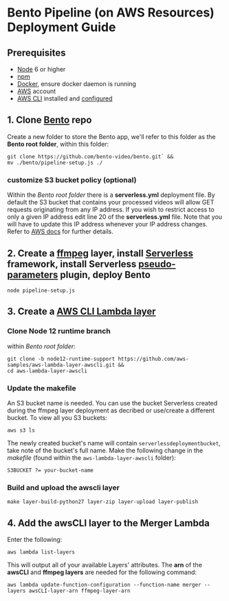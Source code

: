 # Bento Pipeline (on AWS Resources) Deployment Guide

## Prerequisites
- [Node](https://nodejs.org/en/) 6 or higher
- [npm](https://www.npmjs.com/get-npm)
- [Docker](https://www.docker.com/), ensure docker daemon is running
- [AWS](https://aws.amazon.com) account
- [AWS CLI](https://docs.aws.amazon.com/cli/latest/userguide/cli-chap-install.html) installed and [configured](https://docs.aws.amazon.com/cli/latest/userguide/cli-chap-configure.html)

## 1. Clone [Bento](https://github.com/bento-video/bento.git) repo
Create a new folder to store the Bento app, we'll refer to this folder as the **Bento root folder**, within this folder:

```console
git clone https://github.com/bento-video/bento.git` &&
mv ./bento/pipeline-setup.js ./
```

### customize S3 bucket policy (optional)

Within the *Bento root folder* there is a **serverless.yml** deployment file. By default the S3 bucket that contains your processed videos will allow GET requests originating from any IP address. If you wish to restrict access to only a given IP address edit line 20 of the **serverless.yml** file. Note that you will have to update this IP address whenever your IP address changes. Refer to [AWS docs](https://docs.aws.amazon.com/AmazonS3/latest/dev/example-bucket-policies.html#example-bucket-policies-use-case-2) for further details. 

## 2. Create a [ffmpeg](https://www.ffmpeg.org/) layer, install [Serverless](https://serverless.com/framework/docs/getting-started/) framework, install Serverless [pseudo-parameters](https://serverless.com/plugins/serverless-pseudo-parameters/) plugin, deploy Bento 

```console
node pipeline-setup.js
```

## 3. Create a [AWS CLI Lambda layer](https://github.com/aws-samples/aws-lambda-layer-awscli/tree/node12-runtime-support)
### Clone Node 12 runtime branch 
within *Bento root folder*:

```console
git clone -b node12-runtime-support https://github.com/aws-samples/aws-lambda-layer-awscli.git &&
cd aws-lambda-layer-awscli
```

### Update the makefile
An S3 bucket name is needed. You can use the bucket Serverless created during the ffmpeg layer deployment as decribed or use/create a different bucket. To view all you S3 buckets:

```console
aws s3 ls
```

The newly created bucket's name will contain `serverlessdeploymentbucket`, take note of the bucket's full name. Make the following change in the *makefile* (found within the `aws-lambda-layer-awscli` folder):

```console
S3BUCKET ?= your-bucket-name
```

### Build and upload the awscli layer

```console
make layer-build-python27 layer-zip layer-upload layer-publish
```

## 4. Add the awsCLI layer to the Merger Lambda

Enter the following:

```console
aws lambda list-layers
```

This will output all of your available Layers' attributes. The **arn** of the **awsCLI** and **ffmpeg layers** are needed for the following command:

```console
aws lambda update-function-configuration --function-name merger --layers awsCLI-layer-arn ffmpeg-layer-arn
```






